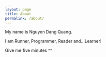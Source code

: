 ```yaml
---
layout: page
title: About
permalink: /about/
---
```


My name is Nguyen Dang Quang.

I am Runner, Programmer, Reader and...Learner!

Give me five minutes ^^
